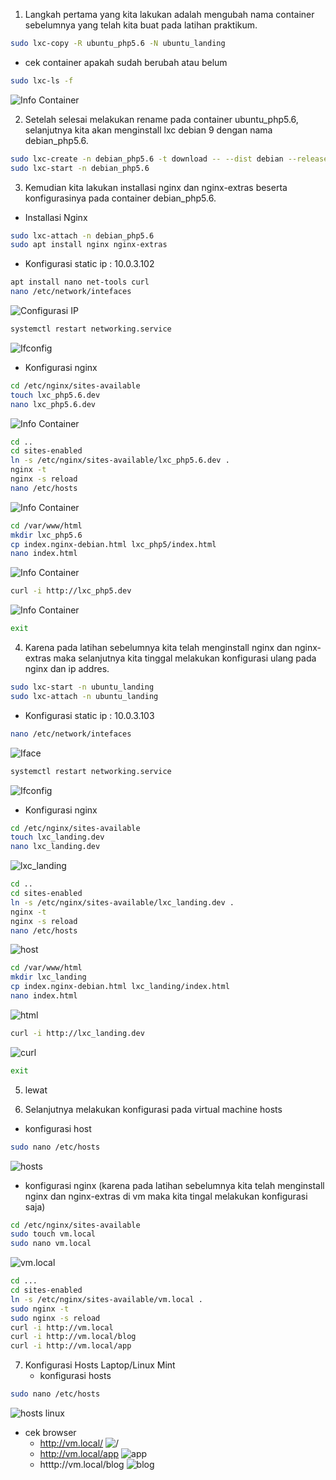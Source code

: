 1. Langkah pertama yang kita lakukan adalah mengubah nama container sebelumnya yang telah kita buat pada latihan praktikum.  
```bash
sudo lxc-copy -R ubuntu_php5.6 -N ubuntu_landing
```
  - cek container apakah sudah berubah atau belum
  ```bash
  sudo lxc-ls -f
  ```
  ![Info Container](/assets/praktikum1/p1.png)
  
2. Setelah selesai melakukan rename pada container ubuntu_php5.6, selanjutnya kita akan menginstall lxc debian 9 dengan nama debian_php5.6. 
```bash
sudo lxc-create -n debian_php5.6 -t download -- --dist debian --release stretch --arch amd64 --force-cache --no-validate --server images.linuxcontainers.org
sudo lxc-start -n debian_php5.6
```

3. Kemudian kita lakukan installasi nginx dan nginx-extras beserta konfigurasinya pada container debian_php5.6.

  - Installasi Nginx
```bash
sudo lxc-attach -n debian_php5.6
sudo apt install nginx nginx-extras
```

  - Konfigurasi static ip : 10.0.3.102
```bash
apt install nano net-tools curl
nano /etc/network/intefaces
```
![Configurasi IP](/assets/praktikum1/p2.png)
```bash
systemctl restart networking.service
```
![Ifconfig](/assets/praktikum1/p3.png)
  - Konfigurasi nginx
```bash
cd /etc/nginx/sites-available
touch lxc_php5.6.dev
nano lxc_php5.6.dev
```
![Info Container](/assets/praktikum1/p4.png)
```bash
cd ..
cd sites-enabled
ln -s /etc/nginx/sites-available/lxc_php5.6.dev .
nginx -t
nginx -s reload
nano /etc/hosts
```
![Info Container](/assets/praktikum1/p5.png)
```bash
cd /var/www/html
mkdir lxc_php5.6
cp index.nginx-debian.html lxc_php5/index.html
nano index.html
```
![Info Container](/assets/praktikum1/p6.png)
```bash
curl -i http://lxc_php5.dev 
```
![Info Container](/assets/praktikum1/p7.png)
```bash
exit
```
4. Karena pada latihan sebelumnya kita telah menginstall nginx dan nginx-extras maka selanjutnya kita tinggal melakukan konfigurasi ulang pada nginx dan ip addres.
```bash
sudo lxc-start -n ubuntu_landing
sudo lxc-attach -n ubuntu_landing
```

  - Konfigurasi static ip : 10.0.3.103
```bash
nano /etc/network/intefaces
```
![Iface](/assets/praktikum1/p8.png)
```bash
systemctl restart networking.service
```
![Ifconfig](/assets/praktikum1/p9.png)
  - Konfigurasi nginx
```bash
cd /etc/nginx/sites-available
touch lxc_landing.dev
nano lxc_landing.dev
```
![lxc_landing](/assets/praktikum1/p10.png)
```bash
cd ..
cd sites-enabled
ln -s /etc/nginx/sites-available/lxc_landing.dev .
nginx -t
nginx -s reload
nano /etc/hosts
```
![host](/assets/praktikum1/p11.png)
```bash
cd /var/www/html
mkdir lxc_landing
cp index.nginx-debian.html lxc_landing/index.html
nano index.html
```
![html](/assets/praktikum1/p12.png)
```bash
curl -i http://lxc_landing.dev 
```
![curl](/assets/praktikum1/p13.png)
```bash
exit
```
5. lewat

6. Selanjutnya melakukan konfigurasi pada virtual machine hosts
  - konfigurasi host
```bash
sudo nano /etc/hosts
```
![hosts](/assets/praktikum1/p14.png)
  - konfigurasi nginx (karena pada latihan sebelumnya kita telah menginstall nginx dan nginx-extras di vm maka kita tingal melakukan konfigurasi saja)
```bash
cd /etc/nginx/sites-available
sudo touch vm.local
sudo nano vm.local
```
![vm.local](/assets/praktikum1/p19.png)
```bash
cd ...
cd sites-enabled
ln -s /etc/nginx/sites-available/vm.local .
sudo nginx -t
sudo nginx -s reload
curl -i http://vm.local
curl -i http://vm.local/blog
curl -i http://vm.local/app

```
7. Konfigurasi Hosts Laptop/Linux Mint
   - konfigurasi hosts
```bash
sudo nano /etc/hosts
```
![hosts linux](/assets/praktikum1/p15.png)
  - cek browser
    - http://vm.local/
      ![/](/assets/praktikum1/p18.png)
    - http://vm.local/app
      ![app](/assets/praktikum1/p16.png)
    - htttp://vm.local/blog
      ![blog](/assets/praktikum1/p17.png)